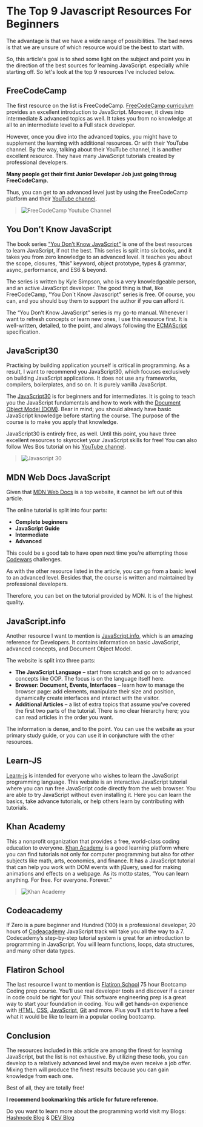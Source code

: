# The Top 9 Javascript Resources For Beginners

The advantage is that we have a wide range of possibilities. The bad news is that we are unsure of which resource would be the best to start with.

So, this article's goal is to shed some light on the subject and point you in the direction of the best sources for learning JavaScript. especially while starting off. So let's look at the top 9 resources I've included below.

## FreeCodeCamp

The first resource on the list is FreeCodeCamp. [FreeCodeCamp curriculum](https://www.freecodecamp.org/learn/) provides an excellent introduction to JavaScript. Moreover, it dives into intermediate & advanced topics as well. It takes you from no knowledge at all to an intermediate level to a Full stack developer.

However, once you dive into the advanced topics, you might have to supplement the learning with additional resources. Or with their YouTube channel. By the way, talking about their YouTube channel, it is another excellent resource. They have many JavaScript tutorials created by professional developers.

**Many people got their first Junior Developer Job just going throug FreeCodeCamp.**

Thus, you can get to an advanced level just by using the FreeCodeCamp platform and their [YouTube channel](https://www.youtube.com/c/Freecodecamp).

> ![FreeCodeCamp Youtube Channel](https://cdn.hashnode.com/res/hashnode/image/upload/v1668268872775/5EBdZkOz4.PNG?auto=compress)

## You Don’t Know JavaScript

The book series ["You Don’t Know JavaScript"](https://github.com/getify/You-Dont-Know-JS) is one of the best resources to learn JavaScript, if not the best. This series is split into six books, and it takes you from zero knowledge to an advanced level. It teaches you about the scope, closures, “this” keyword, object prototype, types & grammar, async, performance, and ES6 & beyond.

The series is written by Kyle Simpson, who is a very knowledgeable person, and an active JavaScript developer. The good thing is that, like FreeCodeCamp, "You Don´t Know Javascript" series is free. Of course, you can, and you should buy them to support the author if you can afford it.

The “You Don’t Know JavaScript” series is my go-to manual. Whenever I want to refresh concepts or learn new ones, I use this resource first. It is well-written, detailed, to the point, and always following the [ECMAScript](https://tc39.es/ecma262/) specification.

## JavaScript30

Practising by building application yourself is critical in programming. As a result, I want to recommend you JavaScript30, which focuses exclusively on building JavaScript applications. It does not use any frameworks, compilers, boilerplates, and so on. It is purely vanilla JavaScript.

The [JavaScript30](https://javascript30.com/) is for beginners and for intermediates. It is going to teach you the JavaScript fundamentals and how to work with the [Document Object Model (DOM)](https://www.w3schools.com/js/js\_htmldom.asp). Bear in mind; you should already have basic JavaScript knowledge before starting the course. The purpose of the course is to make you apply that knowledge.

JavaScript30 is entirely free, as well. Until this point, you have three excellent resources to skyrocket your JavaScript skills for free! You can also follow Wes Bos tutorial on his [YouTube channel](https://www.youtube.com/watch?v=VuN8qwZoego&list=PLu8EoSxDXHP6CGK4YVJhL\_VWetA865GOH).

> ![Javascript 30](https://cdn.hashnode.com/res/hashnode/image/upload/v1668269129332/wDoDn4ux-.PNG?auto=compress)

## MDN Web Docs JavaScript

Given that [MDN Web Docs](https://developer.mozilla.org/en-US/docs/Web/JavaScript) is a top website, it cannot be left out of this article.

The online tutorial is split into four parts:

*   **Complete beginners**
*   **JavaScript Guide**
*   **Intermediate**
*   **Advanced**

This could be a good tab to have open next time you’re attempting those [Codewars](https://www.codewars.com/) challenges. 

As with the other resource listed in the article, you can go from a basic level to an advanced level. Besides that, the course is written and maintained by professional developers. 

Therefore, you can bet on the tutorial provided by MDN. It is of the highest quality.

## JavaScript.info

Another resource I want to mention is [JavaScript.info](http://javascript.info/), which is an amazing reference for Developers. It contains information on basic JavaScript, advanced concepts, and Document Object Model. 

The website is split into three parts:

*   **The JavaScript Language** – start from scratch and go on to advanced concepts like OOP. The focus is on the language itself here.
*   **Browser: Document, Events, Interfaces** – learn how to manage the browser page: add elements, manipulate their size and position, dynamically create interfaces and interact with the visitor.
*   **Additional Articles** – a list of extra topics that assume you’ve covered the first two parts of the tutorial. There is no clear hierarchy here; you can read articles in the order you want.

The information is dense, and to the point. You can use the website as your primary study guide, or you can use it in conjuncture with the other resources. 

## Learn-JS

[Learn-js](https://www.learn-js.org/) is intended for everyone who wishes to learn the JavaScript programming language. This website is an interactive JavaScript tutorial where you can run free JavaScript code directly from the web browser. You are able to try JavaScript without even installing it. Here you can learn the basics, take advance tutorials, or help others learn by contributing with tutorials.

## Khan Academy

This a nonprofit organization that provides a free, world-class coding education to everyone. [Khan Academy](https://www.khanacademy.org/computing/computer-programming/) is a good learning platform where you can find tutorials not only for computer programming but also for other subjects like math, arts, economics, and finance. It has a JavaScript tutorial that can help you work with DOM events with jQuery, used for making animations and effects on a webpage. As its motto states, “You can learn anything. For free. For everyone. Forever.”

> ![Khan Academy](https://cdn.hashnode.com/res/hashnode/image/upload/v1668269215521/qmtGaz3p\_.PNG?auto=compress)

## Codeacademy

If Zero is a pure beginner and Hundred (100) is a professional developer, 20 hours of [Codeacademy](https://www.codecademy.com/learn/introduction-to-javascript/) JavaScript track will take you all the way to a 7. Codecademy’s step-by-step tutorial system is great for an introduction to programming in JavaScript. You will learn functions, loops, data structures, and many other data types. 

## Flatiron School

The last resource I want to mention is [Flatiron School](https://flatironschool.com/free-lessons/) 75 hour Bootcamp Coding prep course. You’ll use real developer tools and discover if a career in code could be right for you!
This software engineering prep is a great way to start your foundation in coding. You will get hands-on experience with [HTML](https://html.com/), [CSS](https://www.w3schools.com/Css/), [JavaScript](https://www.w3schools.com/js/default.asp), [Git](https://git-scm.com/) and more. Plus you’ll start to have a feel what it would be like to learn in a popular coding bootcamp.

## Conclusion

The resources included in this article are among the finest for learning JavaScript, but the list is not exhaustive. By utilizing these tools, you can develop to a relatively advanced level and maybe even receive a job offer. Mixing them will produce the finest results because you can gain knowledge from each one.

Best of all, they are totally free!

**I recommend bookmarking this article for future reference.**

Do you want to learn more about the programming world visit my Blogs: [Hashnode Blog](https://creativelightbox.net/) & [DEV Blog](https://dev.to/joshhortt)